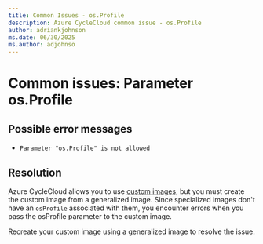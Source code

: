 ```yaml
---
title: Common Issues - os.Profile
description: Azure CycleCloud common issue - os.Profile
author: adriankjohnson
ms.date: 06/30/2025
ms.author: adjohnso
---
```

# Common issues: Parameter os.Profile

## Possible error messages

- `Parameter "os.Profile" is not allowed`

## Resolution

Azure CycleCloud allows you to use [custom images](~/articles/cyclecloud/how-to/create-custom-image.md), but you must create the custom image from a generalized image. Since specialized images don't have an `osProfile` associated with them, you encounter errors when you pass the osProfile parameter to the custom image.

Recreate your custom image using a generalized image to resolve the issue.
